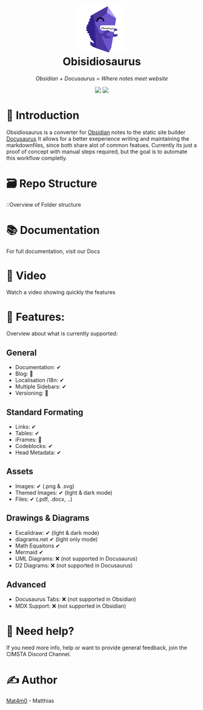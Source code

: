 
<h1 align="center">
  <a href=""><img width="124" src="/docs/static/img/logo.svg" alt="Obisidiosaurus"></a><br>
  Obisidiosaurus
</h1>

_<p align="center">Obsidian + Docusaurus = Where notes meet website</p>_

<p align="center">
  <a href=""><img src="https://img.shields.io/badge/license-MIT-blue.svg?label=License&style=flat" /></a>
  <a href=""><img src="https://img.shields.io/badge/PRs-welcome-brightgreen.svg?style=flat" /></a>
  </p>

# 👋 Introduction

Obsidiosaurus is a converter for [Obsidian](https://obsidian.md/) notes to the static site builder [Docusaurus](https://docusaurus.io/)
It allows for a better exeperience writing and maintaining the markdownfiles, since both share alot of common featues.
Currently its just a proof of concept with manual steps required, but the goal is to automate this workflow completly.

# 🗃 Repo Structure

::Overview of Folder structure

# 📚 Documentation
For full documentation, visit our Docs

# 🎥 Video
Watch a video showing quickly the features

# 📃 Features:
Overview about what is currently supported:

## General
- Documentation: ✔
- Blog: 🚧 
- Localisation i18n: ✔
- Multiple Sidebars: ✔
- Versioning: 🚧

## Standard Formating
- Links: ✔
- Tables: ✔
- iFrames: 🚧
- Codeblocks: ✔
- Head Metadata: ✔

## Assets
- Images: ✔ (.png & .svg)
- Themed Images: ✔ (light & dark mode)
- Files: ✔ (.pdf, .docx, ..)

## Drawings & Diagrams
- Excalidraw: ✔ (light & dark mode)
- diagrams.net ✔ (light only mode)
- Math Equaitons ✔
- Mermaid ✔
- UML Diagrams: ❌ (not supported in Docusaurus)
- D2 Diagrams: ❌ (not supported in Docusaurus)

## Advanced
- Docusaurus Tabs: ❌ (not supported in Obsidian)
- MDX Support: ❌ (not supported in Obsidian)

# 💭 Need help?
If you need more info, help or want to provide general feedback, join the CIMSTA Discord Channel.

# ✍ Author
[Mat4m0](https://github.com/Mat4m0) - Matthias
